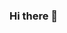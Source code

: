 ### Hi there 👋

<!--
Some projects I'm currently working on:

- GAN generation of anime faces from various datasets.
- Light novel generation with machine learning.
-->
